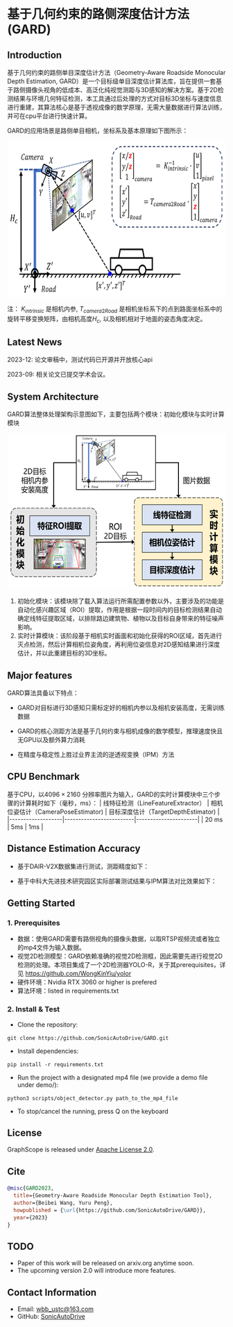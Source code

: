 # 基于几何约束的路侧深度估计方法 (GARD)
## Introduction

基于几何约束的路侧单目深度估计方法（Geometry-Aware Roadside Monocular Depth Estimation, GARD）是一个目标级单目深度估计算法库，旨在提供一套基于路侧摄像头视角的低成本、高泛化纯视觉测距与3D感知的解决方案。基于2D检测结果与环境几何特征检测，本工具通过后处理的方式对目标3D坐标与速度信息进行重建，其算法核心是基于透视成像的数学原理，无需大量数据进行算法训练，并可在cpu平台进行快速计算。

GARD的应用场景是路侧单目相机，坐标系及基本原理如下图所示：
<div align=center><img height="360" src="docs/GARD_principle.png"/></div>

注： $K_{intrinsic}$ 是相机内参, $T_{camera2Road}$ 是相机坐标系下的点到路面坐标系中的旋转平移变换矩阵，由相机高度$H_{c}$, 以及相机相对于地面的姿态角度决定。

## Latest News
2023-12: 论文审稿中，测试代码已开源并开放核心api

2023-09: 相关论文已提交学术会议。

## System Architecture
GARD算法整体处理架构示意图如下，主要包括两个模块：初始化模块与实时计算模块

<div align=center><img height="360" src="docs/GARD_pipeline.png"/></div>

1. 初始化模块：该模块除了载入算法运行所需配置参数以外，主要涉及的功能是自动化感兴趣区域（ROI）提取，作用是根据一段时间内的目标检测结果自动确定线特征提取区域，以排除路边建筑物、植物以及目标自身带来的特征噪声影响。
2. 实时计算模块：该阶段基于相机实时画面和初始化获得的ROI区域，首先进行灭点检测，然后计算相机位姿角度，再利用位姿信息对2D感知结果进行深度估计，并以此重建目标的3D坐标。

## Major features
GARD算法具备以下特点：
- GARD对目标进行3D感知只需标定好的相机内参以及相机安装高度，无需训练数据

- GARD的核心测距方法是基于几何约束与相机成像的数学模型，推理速度快且无GPU以及额外算力消耗
  
- 在精度与稳定性上胜过业界主流的逆透视变换（IPM）方法


## CPU Benchmark
基于CPU，以$4096\times 2160$ 分辨率图片为输入，GARD的实时计算模块中三个步骤的计算耗时如下（毫秒，ms）：
| 线特征检测（LineFeatureExtractor） | 相机位姿估计（CameraPoseEstimator)  |  目标深度估计（TargetDepthEstimator) |
|-------------------|-------------------------|----------------------|
| 20 ms             | 5ms                     | 1ms                  |

## Distance Estimation Accuracy
- 基于DAIR-V2X数据集进行测试，测距精度如下：


- 基于中科大先进技术研究园区实际部署测试结果与IPM算法对比效果如下：

## Getting Started
### 1. Prerequisites
- 数据：使用GARD需要有路侧视角的摄像头数据，以取RTSP视频流或者独立的mp4文件为输入数据。
- 视觉2D检测模型：GARD依赖准确的视觉2D检测框，因此需要先进行视觉2D检测的处理。本项目集成了一个2D检测器YOLO-R，关于其prerequisites，详见 https://github.com/WongKinYiu/yolor
- 硬件环境：Nvidia RTX 3060 or higher is prefered
- 算法环境：listed in requirements.txt

### 2. Install & Test
- Clone the repository:
```
git clone https://github.com/SonicAutoDrive/GARD.git
```

- Install dependencies:
```
pip install -r requirements.txt
```
- Run the project with a designated mp4 file (we provide a demo file under demo/):
```
python3 scripts/object_detector.py path_to_the_mp4_file
```

- To stop/cancel the running, press Q on the keyboard




## License
GraphScope is released under [Apache License 2.0](https://www.apache.org/licenses/LICENSE-2.0).

## Cite
```bibtex
@misc{GARD2023,
  title={Geometry-Aware Roadside Monocular Depth Estimation Tool},
  author={Beibei Wang, Yuru Peng},
  howpublished = {\url{https://github.com/SonicAutoDrive/GARD}},
  year={2023}
}
```

## TODO
- Paper of this work will be released on arxiv.org anytime soon. 
- The upcoming version 2.0 will introduce more features.

## Contact Information
- Email: wbb_ustc@163.com
- GitHub: [SonicAutoDrive](https://github.com/SonicAutoDrive)
